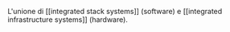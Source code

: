 L'unione di [[integrated stack systems]] (software) e [[integrated infrastructure systems]] (hardware).